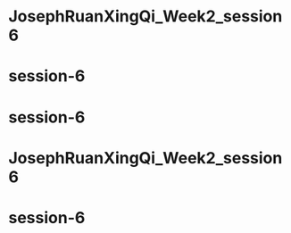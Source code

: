 # JosephRuanXingQi_Week2_session6
# session-6
# session-6
# JosephRuanXingQi_Week2_session6
# session-6
